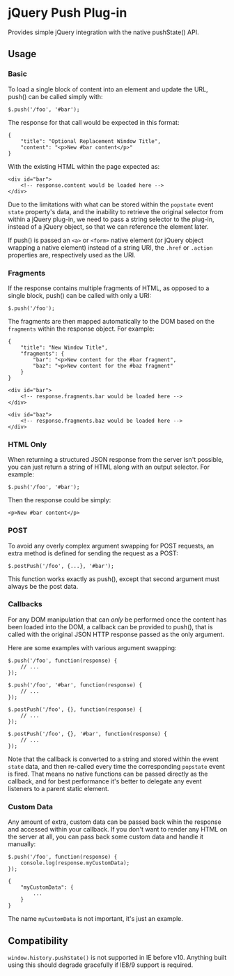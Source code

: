 # jQuery Push Plug-in

Provides simple jQuery integration with the native pushState() API. 



## Usage



### Basic

To load a single block of content into an element and update the URL, push() can be called simply with:

    $.push('/foo', '#bar');

The response for that call would be expected in this format:

    {
        "title": "Optional Replacement Window Title",
        "content": "<p>New #bar content</p>"
    }

With the existing HTML within the page expected as:

    <div id="bar">
        <!-- response.content would be loaded here -->
    </div>

Due to the limitations with what can be stored within the `popstate` event `state` property's data, and the inability to retrieve the original selector from within a jQuery plug-in, we need to pass a string selector to the plug-in, instead of a jQuery object, so that we can reference the element later.

If push() is passed an `<a>` or `<form>` native element (or jQuery object wrapping a native element) instead of a string URI, the `.href` or `.action` properties are, respectively used as the URI.



### Fragments

If the response contains multiple fragments of HTML, as opposed to a single block, push() can be called with only a URI:

    $.push('/foo');

The fragments are then mapped automatically to the DOM based on the `fragments` within the response object. For example:

    {
        "title": "New Window Title",
        "fragments": {
            "bar": "<p>New content for the #bar fragment",
            "baz": "<p>New content for the #baz fragment"
        }
    }

<!-- -->

    <div id="bar">
        <!-- response.fragments.bar would be loaded here -->
    </div>

    <div id="baz">
        <!-- response.fragments.baz would be loaded here -->
    </div>



### HTML Only

When returning a structured JSON response from the server isn't possible, you can just return a string of HTML along with an output selector. For example:

    $.push('/foo', '#bar');

Then the response could be simply:

    <p>New #bar content</p>



### POST

To avoid any overly complex argument swapping for POST requests, an extra method is defined for sending the request as a POST:

    $.postPush('/foo', {...}, '#bar');

This function works exactly as push(), except that second argument must always be the post data.



### Callbacks

For any DOM manipulation that can *only* be performed once the content has been loaded into the DOM, a callback can be provided to push(), that is called with the original JSON HTTP response passed as the only argument.

Here are some examples with various argument swapping:

    $.push('/foo', function(response) {
        // ...
    });

    $.push('/foo', '#bar', function(response) {
        // ...
    });

    $.postPush('/foo', {}, function(response) {
        // ...
    });

    $.postPush('/foo', {}, '#bar', function(response) {
        // ...
    });

Note that the callback is converted to a string and stored within the event `state` data, and then re-called every time the corresponding `popstate` event is fired. That means no native functions can be passed directly as the callback, and for best performance it's better to delegate any event listeners to a parent static element.



### Custom Data

Any amount of extra, custom data can be passed back wihin the response and accessed within your callback. If you don't want to render any HTML on the server at all, you can pass back some custom data and handle it manually:

    $.push('/foo', function(response) {
        console.log(response.myCustomData);
    });

<!-- -->

    {
        "myCustomData": {
            ...
        }
    }

The name `myCustomData` is not important, it's just an example.



## Compatibility

`window.history.pushState()` is not supported in IE before v10. Anything built using this should degrade gracefully if IE8/9 support is required.